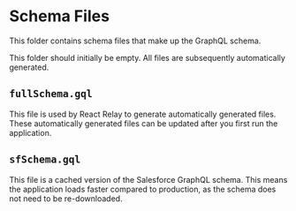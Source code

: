 # Schema Files

This folder contains schema files that make up the GraphQL schema.

This folder should initially be empty.
All files are subsequently automatically generated.

## `fullSchema.gql`

This file is used by React Relay to generate automatically generated files.
These automatically generated files can be updated after you first run the application.

## `sfSchema.gql`

This file is a cached version of the Salesforce GraphQL schema.
This means the application loads faster compared to production,
as the schema does not need to be re-downloaded.
